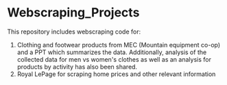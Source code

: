 # Webscraping_Projects

This repository includes webscraping code for:

1. Clothing and footwear products from MEC (Mountain equipment co-op) and a PPT which summarizes the data. Additionally, analysis of the collected data for men vs women's clothes as well as an analysis for products by activity has also been shared. 
2. Royal LePage for scraping home prices and other relevant information  
